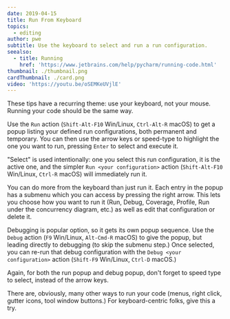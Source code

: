 ```yaml
---
date: 2019-04-15
title: Run From Keyboard
topics:
  - editing
author: pwe
subtitle: Use the keyboard to select and run a run configuration.
seealso:
  - title: Running
    href: 'https://www.jetbrains.com/help/pycharm/running-code.html'
thumbnail: ./thumbnail.png
cardThumbnail: ./card.png
video: 'https://youtu.be/oSEMKeUVjlE'
---
```


These tips have a recurring theme: use your keyboard, not your mouse. Running 
your code should be the same way.

Use the `Run` action (`Shift-Alt-F10` Win/Linux, `Ctrl-Alt-R` macOS) to get 
a popup listing your defined run configurations, both permanent and temporary. 
You can then use the arrow keys or speed-type to highlight the one you want to 
run, pressing `Enter` to select and execute it.

"Select" is used intentionally: one you select this run configuration, it is 
the active one, and the simpler `Run <your configuration>` action 
(`Shift-Alt-F10` Win/Linux, `Ctrl-R` macOS) will immediately run it.

You can do more from the keyboard than just run it. Each entry in the popup has 
a submenu which you can access by pressing the right arrow. This lets you choose 
how you want to run it (Run, Debug, Coverage, Profile, Run under the concurrency 
diagram, etc.) as well as edit that configuration or delete it.

Debugging is popular option, so it gets its own popup sequence. Use the 
`Debug` action (`F9` Win/Linux, `Alt-Cmd-R` macOS) to give the popup, but leading 
directly to debugging (to skip the submenu step.) Once selected, you can re-run 
that debug configuration with the `Debug <your configuration>` action 
(`Shift-F9` Win/Linux, `Ctrl-D` macOS.)

Again, for both the run popup and debug popup, don't forget to speed type to 
select, instead of the arrow keys.

There are, obviously, many other ways to run your code (menus, right click, 
gutter icons, tool window buttons.) For keyboard-centric folks, give this a try.
